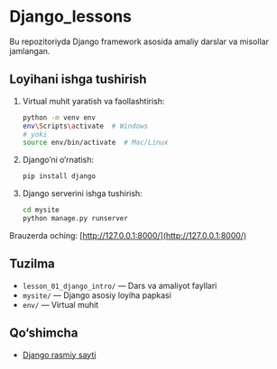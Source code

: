 # Django_lessons

Bu repozitoriyda Django framework asosida amaliy darslar va misollar jamlangan.

## Loyihani ishga tushirish

1. Virtual muhit yaratish va faollashtirish:
    ```bash
    python -m venv env
    env\Scripts\activate  # Windows
    # yoki
    source env/bin/activate  # Mac/Linux
    ```

2. Django’ni o‘rnatish:
    ```bash
    pip install django
    ```

3. Django serverini ishga tushirish:
    ```bash
    cd mysite
    python manage.py runserver
    ```

Brauzerda oching: [http://127.0.0.1:8000/](http://127.0.0.1:8000/)

## Tuzilma

- `lesson_01_django_intro/` — Dars va amaliyot fayllari
- `mysite/` — Django asosiy loyiha papkasi
- `env/` — Virtual muhit

## Qo‘shimcha

- [Django rasmiy sayti](https://www.djangoproject.com/)